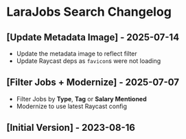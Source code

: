 # LaraJobs Search Changelog

## [Update Metadata Image] - 2025-07-14

- Update the metadata image to reflect filter
- Update Raycast deps as `favicon`s were not loading

## [Filter Jobs + Modernize] - 2025-07-07

- Filter Jobs by **Type**, **Tag** or **Salary Mentioned**
- Modernize to use latest Raycast config

## [Initial Version] - 2023-08-16
